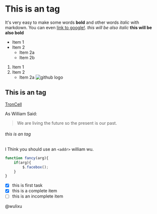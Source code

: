 # This is an tag
It's very easy to make some words **bold** and other words *italic* with markdown. You can even [link to google!](http://google.com).
_this will be also italic_
__this will be also bold__

* Item 1
* Item 2
    * Item 2a
    * Item 2b
1. Item 1
2. Item 2
    * Item 2a
![github logo](http://troncell.com/images/logo_white.png)
## This is an  tag
[TronCell](http://troncell.com)

As William Said:

>We are living the future so
>the present is our past.

###### this is an tag

I Think you should use an 
`<addr>` william wu.

```javascript
function fancy(arg){
    if(arg){
        $.facebox();
    }
}
```
- [x] this is first task
- [x] this is a complete item
- [ ] this is an incomplete item

@wulixu
